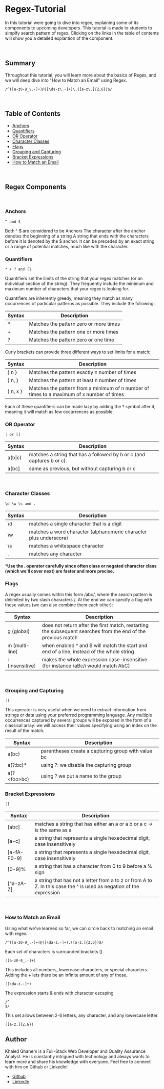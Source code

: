 # Regex-Tutorial 

In this tutorial were going to dive into regex, explaining some of its components to upcoming developers. This tutorial is made to students to simplfy search pattern of regex. Clicking on the links in the table of contents will show you a detailed explantion of the component. 

<br>

## Summary
Throughout this tutorial, you will learn more about the basics of Regex, and we will deep dive into "How to Match an Email" using Regex.
```
/^([a-z0-9_\.-]+)@([\da-z\.-]+)\.([a-z\.]{2,6})$/
```
<br>

## Table of Contents

- [Anchors](#anchors)
- [Quantifiers](#quantifiers)
- [OR Operator](#or-operator)
- [Character Classes](#character-classes)
- [Flags](#flags)
- [Grouping and Capturing](#grouping-and-capturing)
- [Bracket Expressions](#bracket-expressions)
- [How to Match an Email](#how-to-match-an-email)
<br>

## Regex Components
<br>

### Anchors
``` 
^ and $
```
Both ^ \$ are considered to be Anchors
The character after the anchor denotes the beginning of a string
A string that ends with the characters before it is denoted by the $ anchor. It can be preceded by an exact string or a range of potential matches, much like with the character.
<br>

### Quantifiers 
``` 
* + ? and {}
``` 
Quantifiers set the limits of the string that your regex matches (or an individual section of the string). They frequently include the minimum and maximum number of characters that your regex is looking for.

Quantifiers are inherently greedy, meaning they match as many occurrences of particular patterns as possible. They include the following:

| Syntax      | Description |
| ----------- | ----------- |
| \*      | Matches the pattern zero or more times       |
| \+   | Matches the pattern one or more times        |
| \?   | Matches the pattern zero or one time        |

Curly brackets can provide three different ways to set limits for a match:

| Syntax      | Description |
| ----------- | ----------- |
| { n }   | Matches the pattern exactly n number of times        |
| { n, }   | Matches the pattern at least n number of times        |
| { n, x }   | Matches the pattern from a minimum of n number of times to a maximum of x number of times        |


Each of these quantifiers can be made lazy by adding the ? symbol after it, meaning it will match as few occurrences as possible.
<br>

### OR Operator 
``` 
| or []
``` 
| Syntax      | Description |
| ----------- | ----------- |
| a(b\|c)    | matches a string that has a followed by b or c (and captures b or c)        |
| a[bc]    | same as previous, but without capturing b or c        |
<br>

### Character Classes 
``` 
\d \w \s and .
``` 
| Syntax      | Description |
| ----------- | ----------- |
| \d    | matches a single character that is a digit        |
| \w    | matches a word character (alphanumeric character plus underscore)        |
| \s    | matches a whitespace character        |
| .    | matches any character     |

***Use the . operator carefully since often class or negated character class (which we’ll cover next) are faster and more precise.**
<br>

### Flags

A regex usually comes within this form /abc/, where the search pattern is delimited by two slash characters /. At the end we can specify a flag with these values (we can also combine them each other):

| Syntax      | Description |
| ----------- | ----------- |
| g (global)    | does not return after the first match, restarting the subsequent searches from the end of the previous match        |
| m (multi-line)    | when enabled ^ and $ will match the start and end of a line, instead of the whole string        |
| i (insensitive)   | makes the whole expression case-insensitive (for instance /aBc/i would match AbC)        |


<br>

### Grouping and Capturing
``` 
()
``` 

This operator is very useful when we need to extract information from strings or data using your preferred programming language. Any multiple occurrences captured by several groups will be exposed in the form of a classical array: we will access their values specifying using an index on the result of the match.

| Syntax      | Description |
| ----------- | ----------- |
| a(bc)    | parentheses create a capturing group with value bc       |
| a(?:bc)*     | using ?: we disable the capturing group |
| a(?\<foo>bc)      | using ?<foo> we put a name to the group  |


### Bracket Expressions 
``` 
[]
``` 
| Syntax      | Description |
| ----------- | ----------- |
| [abc]     | matches a string that has either an a or a b or a c -> is the same as a|b|c       |
| [a-c]   | a string that represents a single hexadecimal digit, case insensitively |
| [a-fA-F0-9]      | a string that represents a single hexadecimal digit, case insensitively  |
| [0-9]%      |  a string that has a character from 0 to 9 before a % sign |
| [^a-zA-Z]     | a string that has not a letter from a to z or from A to Z. In this case the ^ is used as negation of the expression  |
<br>

### How to Match an Email

Using what we've learned so far, we can circle back to matching an email with regex.
```
/^([a-z0-9_.-]+)@([\da-z.-]+).([a-z.]{2,6})$/
```

Each *set* of characters is surrounded brackets ().
```
([a-z0-9_.-]+)
```

This includes all numbers, lowercase characters, or special characters. Adding the + lets there be an infinite amount of any of those.
```
([\da-z.-]+)
```
The expression starts & ends with character escaping
```
/^
$/
```
This set allows between 2-6 letters, any character, and any lowercase letter.
```
([a-z.]{2,6})
```


## Author

Khaled Ghanem is a Full-Stack Web Developer and Quality Assurance Analyst. He is constantly intrigued with technology and always wants to learn more and share his knowledge with everyone. Feel free to connect with him on Github or LinkedIn!

- [Github](https://github.com/khaledghanem1)
- [LinkedIn](https://www.linkedin.com/in/ghanemk/)